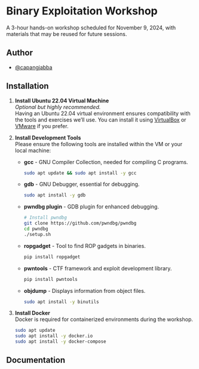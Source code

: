 
# Binary Exploitation Workshop

A 3-hour hands-on workshop scheduled for November 9, 2024, with materials that may be reused for future sessions.

## Author

- [@capangjabba](https://www.github.com/broCapang)




## Installation

1. **Install Ubuntu 22.04 Virtual Machine**  
   _Optional but highly recommended._  
   Having an Ubuntu 22.04 virtual environment ensures compatibility with the tools and exercises we’ll use. You can install it using [VirtualBox](https://www.virtualbox.org/) or [VMware](https://www.vmware.com/) if you prefer.

2. **Install Development Tools**  
   Please ensure the following tools are installed within the VM or your local machine:
   
   - **gcc** - GNU Compiler Collection, needed for compiling C programs.  
     ```bash
     sudo apt update && sudo apt install -y gcc
     ```

   - **gdb** - GNU Debugger, essential for debugging.
     ```bash
     sudo apt install -y gdb
     ```

   - **pwndbg plugin** - GDB plugin for enhanced debugging.
     ```bash
     # Install pwndbg
     git clone https://github.com/pwndbg/pwndbg
     cd pwndbg
     ./setup.sh
     ```

   - **ropgadget** - Tool to find ROP gadgets in binaries.
     ```bash
     pip install ropgadget
     ```

   - **pwntools** - CTF framework and exploit development library.
     ```bash
     pip install pwntools
     ```

   - **objdump** - Displays information from object files.
     ```bash
     sudo apt install -y binutils
     ```

3. **Install Docker**  
   Docker is required for containerized environments during the workshop.
   ```bash
   sudo apt update
   sudo apt install -y docker.io
   sudo apt install -y docker-compose
   ```

   

## Documentation




